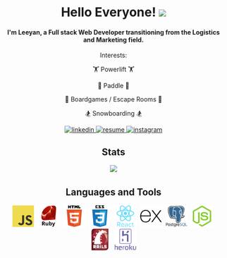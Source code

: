 <div align="center" >
  <h1>
    Hello Everyone!
    <img src="https://media1.giphy.com/media/hvRJCLFzcasrR4ia7z/giphy.gif?cid=790b7611a47aac1b6e8a5687f01361b8c8945718d875ff64&rid=giphy.gif&ct=s" width="30px" />
  </h1>
<h4>I'm Leeyan, a Full stack Web Developer transitioning from the Logistics and Marketing field.</h4>
<p>Interests:</p>
<p>🏋️ Powerlift 🏋️</p>
<p>🚣 Paddle 🚣</p>
<p>🎲 Boardgames / Escape Rooms 🎲</p>
<p> 🏂 Snowboarding 🏂</p>
</div>
<div id="badges" align="center" >
  <a href="https://linkedin.com/in/leeyan-haw" >
    <img src="https://img.shields.io/badge/linkedin-%230077B5.svg?style=for-the-badge&logo=linkedin&logoColor=white" alt="linkedin" />
  </a>
  <a href="https://resume.creddle.io/resume/dbpf28p470v" >
    <img src="https://img.shields.io/badge/Resume-24a58e?style=for-the-badge&logo=google-sheets&logoColor=ffffff" alt="resume" />
  </a>
  <a href="https://www.instagram.com/leeyanhawrt/" >
    <img src="https://img.shields.io/badge/Instagram-%23E4405F.svg?style=for-the-badge&logo=Instagram&logoColor=white" alt="instagram" />
  </a>
</div>

<div id="stats" align="center" >
  <h2>Stats</h2>
  <img src="https://github-readme-stats.vercel.app/api?username=leeyanhawrt&theme=github_dark&show_icons=true" />
</div >

<div id="skills" align="center" >
  <h2>Languages and Tools</h2>
  <img src="https://raw.githubusercontent.com/devicons/devicon/1119b9f84c0290e0f0b38982099a2bd027a48bf1/icons/javascript/javascript-original.svg" title="" alt="" height="50px" width="50px" />&nbsp
  <img src="https://raw.githubusercontent.com/devicons/devicon/1119b9f84c0290e0f0b38982099a2bd027a48bf1/icons/ruby/ruby-original-wordmark.svg" title="Ruby" alt="Ruby" height="50px" width="50px" />&nbsp
  <img src="https://raw.githubusercontent.com/devicons/devicon/1119b9f84c0290e0f0b38982099a2bd027a48bf1/icons/html5/html5-original-wordmark.svg" title="HTML" alt="HTML" height="50px" width="50px" />&nbsp
  <img src="https://raw.githubusercontent.com/devicons/devicon/1119b9f84c0290e0f0b38982099a2bd027a48bf1/icons/css3/css3-original-wordmark.svg" title="CSS" alt="CSS" height="50px" width="50px" />&nbsp
  <img src="https://raw.githubusercontent.com/devicons/devicon/1119b9f84c0290e0f0b38982099a2bd027a48bf1/icons/react/react-original-wordmark.svg" title="React" alt="React" height="50px" width="50px" />&nbsp
  <img src="https://raw.githubusercontent.com/devicons/devicon/1119b9f84c0290e0f0b38982099a2bd027a48bf1/icons/express/express-original.svg" title="Express" alt="Express" height="50px" width="50px" />&nbsp
  <img src="https://raw.githubusercontent.com/devicons/devicon/1119b9f84c0290e0f0b38982099a2bd027a48bf1/icons/postgresql/postgresql-original-wordmark.svg" title="Postgres" alt="Postgres" height="50px" width="50px" />&nbsp
  <img src="https://raw.githubusercontent.com/devicons/devicon/1119b9f84c0290e0f0b38982099a2bd027a48bf1/icons/nodejs/nodejs-original.svg" title="NodeJS" alt="NodeJS" height="50px" width="50px" />&nbsp
  <img src="https://raw.githubusercontent.com/devicons/devicon/1119b9f84c0290e0f0b38982099a2bd027a48bf1/icons/rails/rails-original-wordmark.svg" title="Rails" alt="Rails" height="50px" width="50px" />&nbsp
  <img src="https://raw.githubusercontent.com/devicons/devicon/1119b9f84c0290e0f0b38982099a2bd027a48bf1/icons/heroku/heroku-original-wordmark.svg" title="Heroku" alt="Heroku" height="50px" width="50px" />&nbsp
